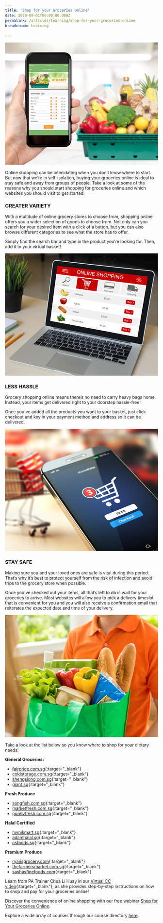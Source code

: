 ```yaml
---
title: 'Shop for your Groceries Online'
date: 2020-09-01T00:00:00.000Z
permalink: /articles/learning/shop-for-your-groceries-online
breadcrumb: Learning

---
```


![Shop for your Groceries Online](/images/content-articles/learning/shop-for-your-groceries-online-img1.jpg)

Online shopping can be intimidating when you don’t know where to start. But now that we’re in self-isolation, buying your groceries online is ideal to stay safe and away from groups of people. Take a look at some of the reasons why you should start shopping for groceries online and which websites you should visit to get started.

### GREATER VARIETY
With a multitude of online grocery stores to choose from, shopping online offers you a wider selection of goods to choose from. Not only can you search for your desired item with a click of a button, but you can also browse different categories to see what the store has to offer. 

Simply find the search bar and type in the product you’re looking for. Then, add it to your virtual basket!

![Shop for your Groceries Online](/images/content-articles/learning/shop-for-your-groceries-online-img2.jpg)

### LESS HASSLE
Grocery shopping online means there’s no need to carry heavy bags home. Instead, your items get delivered right to your doorstep hassle-free!

Once you’ve added all the products you want to your basket, just click checkout and key in your payment method and address so it can be delivered.

![Shop for your Groceries Online](/images/content-articles/learning/shop-for-your-groceries-online-img3.jpg)

### STAY SAFE
Making sure you and your loved ones are safe is vital during this period. That’s why it’s best to protect yourself from the risk of infection and avoid trips to the grocery store when possible.

Once you’ve checked out your items, all that’s left to do is wait for your groceries to arrive. Most websites will allow you to pick a delivery timeslot that is convenient for you and you will also receive a confirmation email that reiterates the expected date and time of your delivery.

![Shop for your Groceries Online](/images/content-articles/learning/shop-for-your-groceries-online-img4.jpg)

Take a look at the list below so you know where to shop for your dietary needs:

**General Groceries:**
- [fairprice.com.sg](https://www.fairprice.com.sg/){:target="_blank"}
- [coldstorage.com.sg](https://coldstorage.com.sg/){:target="_blank"}
- [shengsiong.com.sg](http://shengsiong.com.sg/){:target="_blank"}
- [giant.sg](https://giant.sg/){:target="_blank"}

**Fresh Produce**
- [songfish.com.sg](https://songfish.com.sg/){:target="_blank"}
- [marketfresh.com.sg](https://marketfresh.com.sg/){:target="_blank"}
- [purelyfresh.com.sg](hhttps://purelyfresh.com.sg/){:target="_blank"}

**Halal Certified**
- [mynikmart.sg](https://mynikmart.sg/){:target="_blank"}
- [adamhalal.sg](https://adamhalal.sg/){:target="_blank"}
- [csfoods.sg](https://csfoods.sg/){:target="_blank"}

**Premium Produce**
- [ryansgrocery.com](https://www.ryansgrocery.com/){:target="_blank"}
- [thefarmersmarket.com.sg](https://www.farmersmarket.com.sg/){:target="_blank"}
- [sashasfinefoods.com](https://sashasfinefoods.com/){:target="_blank"}

Learn from PA Trainer Chua Li Huay in our [Virtual CC video](https://www.facebook.com/721451948309789/videos/669740517154793/){:target="_blank"}, as she provides step-by-step instructions on how to shop and pay for your groceries online!

Discover the convenience of online shopping with our free webinar <a href="https://www.onepa.gov.sg/class/details/c026803663" target="_blank" onclick="ga('b.send', 'event', 'Course Directory Links', 'Click-link','PA Sign Up - c026803663');">Shop for Your Groceries Online</a>.

Explore a wide array of courses through our course directory [here](../../course-directory/lifelong-learning/#learnhowtodoonlinegroceryshoppingonlinewebinars).